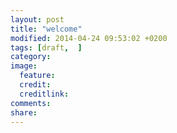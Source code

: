 ```yaml
---
layout: post
title: "welcome"
modified: 2014-04-24 09:53:02 +0200
tags: [draft,  ]
category: 
image:
  feature: 
  credit: 
  creditlink: 
comments: 
share: 
---
```

